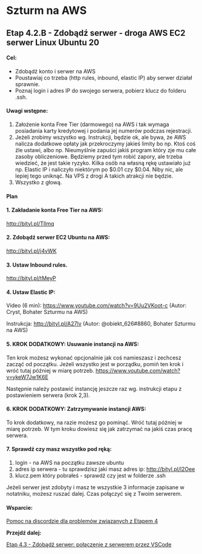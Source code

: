 # Szturm na AWS 

## Etap 4.2.B - Zdobądź serwer - droga AWS EC2 serwer Linux Ubuntu 20 


#### Cel:
- Zdobądź konto  i serwer na AWS
- Poustawiaj co trzeba (http rules, inbound, elastic IP) aby serwer działał sprawnie.
- Poznaj login i adres IP do swojego serwera, pobierz klucz do folderu .ssh.


#### Uwagi wstępne:
1. Założenie konta Free Tier (darmowego) na AWS i tak wymaga posiadania karty kredytowej i podania jej numerów podczas rejestracji.
2. Jeżeli zrobimy wszystko wg. Instrukcji, będzie ok, ale bywa, że AWS nalicza dodatkowe opłaty jak przekroczymy jakieś limity bo np. Ktoś coś źle ustawi, albo np. Nieumyślnie zapuści jakiś program który zje mu całe zasoby obliczeniowe. Będziemy przed tym robić zapory, ale trzeba wiedzieć, że jest takie ryzyko. Kilka osób na własną rękę ustawiało już np. Elastic IP i naliczyło niektórym po $0.01 czy $0.04. Niby nic, ale lepiej tego uniknąć. Na VPS z drogi A takich atrakcji nie będzie.
3. Wszystko z głową.




#### Plan
  
#### 1. Zakładanie konta Free Tier na AWS:

http://bityl.pl/TIlmq 


#### 2. Zdobądź serwer EC2 Ubuntu na AWS:

http://bityl.pl/j4vWK 

#### 3. Ustaw Inbound rules.

http://bityl.pl/tMeyP 

#### 4. Ustaw Elastic IP:

Video (6 min): https://www.youtube.com/watch?v=9Uu2VKoot-c (Autor: Cryst, Bohater Szturmu na AWS)

Instrukcja: http://bityl.pl/A27lv (Autor: @obiekt_626#8860, Bohater Szturmu na AWS)

#### 5. KROK DODATKOWY: Usuwanie instancji na AWS:

Ten krok możesz wykonać opcjonalnie jak coś namieszasz i zechcesz zacząć od początku.
Jeżeli wszystko jest w porządku, pomiń ten krok i wróć tutaj później w miarę potrzeb.
https://www.youtube.com/watch?v=ykeW7Jw1K6E 

Następnie należy postawić instancję jeszcze raz wg. instrukcji etapu z postawieniem serwera (krok 2,3).

#### 6. KROK DODATKOWY: Zatrzymywanie instancji AWS:

To krok dodatkowy, na razie możesz go pominąć. Wróć tutaj później w miarę potrzeb.
W tym kroku dowiesz się jak zatrzymać na jakiś czas pracę serwera.

#### 7. Sprawdź czy masz wszystko pod ręką:

1. login - na AWS na początku zawsze ubuntu
2. adres ip serwera - tu sprawdzisz jaki masz adres ip: http://bityl.pl/l2Oee 
3. klucz.pem który pobrałeś - sprawdź czy jest w folderze .ssh

Jeżeli serwer jest zdobyty i masz te wszystkie 3 informacje zapisane w notatniku, 
możesz ruszać dalej. Czas połączyć się z Twoim serwerem. 

#### Wsparcie:

[Pomoc na discordzie dla problemów związanych z Etapem 4](https://discord.gg/8YQAaBHh3u)



**Przejdź dalej:** 

[Etap 4.3 - Zdobądź serwer: połączenie z serwerem przez VSCode](https://github.com/ZPXD/flaga/blob/main/instrukcje/etap_4_3_zdobadz_serwer_polaczenie.md)
